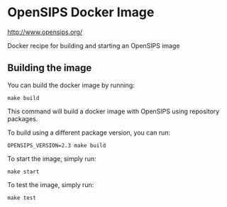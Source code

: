 # OpenSIPS Docker Image
http://www.opensips.org/

Docker recipe for building and starting an OpenSIPS image

## Building the image
You can build the docker image by running:
```
make build
```

This command will build a docker image with OpenSIPS using repository packages. 

To build using a different package version, you can run:
```
OPENSIPS_VERSION=2.3 make build
```

To start the image, simply run:
```
make start
```

To test the image, simply run:
```
make test
```

